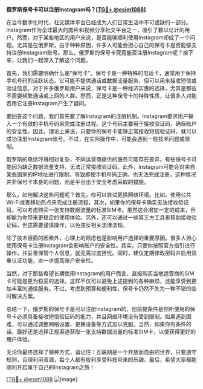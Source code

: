 **俄罗斯保号卡可以注册Instagram吗？[[TG💪+ @esim1088](https://t.me/s/esim1088)]**

在当今数字化时代，社交媒体平台已经成为人们日常生活中不可或缺的一部分。Instagram作为全球最大的图片和视频分享社交平台之一，吸引了数以亿计的用户。然而，对于某些地区的用户来说，是否能够顺利使用Instagram却成了一个问题。尤其是在俄罗斯，由于种种原因，许多人可能会担心自己的保号卡是否能够支持注册Instagram账号。那么，俄罗斯的保号卡究竟能否注册Instagram呢？接下来，让我们一起深入了解这个问题。

首先，我们需要明确什么是“保号卡”。保号卡是一种特殊的电话卡，通常用于保持手机号码的活跃状态。它可能不提供通话或数据流量服务，但可以用来接收短信或验证信息。对于许多俄罗斯用户来说，保号卡是一种经济实惠的选择，尤其是那些不需要频繁通话或上网的人群。然而，正是这种保号卡的特殊性质，让很多人对能否用它注册Instagram产生了疑问。

要回答这个问题，我们首先要了解Instagram的注册机制。Instagram要求用户输入一个有效的手机号码来完成注册过程。这个号码主要用于接收验证码，确保账户的安全性。因此，理论上来说，只要你的保号卡能够正常接收短信验证码，就可以成功注册Instagram账号。不过，在实际操作中，可能会遇到一些技术问题或限制。

俄罗斯的电信环境相对复杂，不同运营商提供的服务可能存在差异。有些保号卡可能因为缺乏数据流量支持，无法正常接收验证码。此外，Instagram可能会对来自某些国家的IP地址进行限制，导致即使手机号码正确，也无法完成注册。这种情况并非保号卡本身的问题，而是平台出于安全考虑采取的措施。

那么，如何解决这些问题呢？首先，你可以尝试更换网络环境。比如，使用公共Wi-Fi或者移动热点来完成注册流程。其次，如果你的保号卡确实无法接收验证码，可以考虑购买一张支持数据流量的标准SIM卡。虽然这会增加一定的成本，但却能为你带来更稳定的使用体验。另外，还可以通过一些第三方工具来帮助接收验证码，但这需要谨慎操作，以免违反相关法律法规。

除了技术层面的因素外，心理上的顾虑也是影响用户选择的重要原因。很多人担心使用保号卡注册Instagram会影响账户的安全性。其实，只要你按照官方指引进行操作，并妥善保管个人信息，就无需过度担忧。同时，建议定期修改密码并启用双重认证功能，进一步提高账户安全性。

当然，对于那些希望长期使用Instagram的用户而言，直接购买当地运营商的SIM卡可能是更为稳妥的选择。这样不仅可以避免上述提到的各种麻烦，还能享受到更加丰富的通信服务。不过，考虑到预算和便利性，保号卡仍然不失为一种不错的临时解决方案。

总结一下，俄罗斯的保号卡是可以注册Instagram的，但前提条件是你所使用的保号卡必须具备接收短信验证码的能力，并且网络环境没有受到限制。如果遇到困难，可以通过调整网络设置、更换设备等方式加以克服。当然，如果你有条件的话，最好还是选择正规渠道获取一张支持数据流量的标准SIM卡，以便获得更好的用户体验。

无论你最终选择了哪种方式，请记住：互联网是一个开放而自由的世界，只要遵守规则，合理利用资源，每个人都有权利享受科技带来的乐趣。最后，希望大家都能顺利开启属于自己的Instagram之旅！

[[TG💪+ @esim1088](https://t.me/s/esim1088) ![Image](https://i.postimg.cc/4NQfJmqS/Snipaste-2025-05-13-00-14-12.png)]